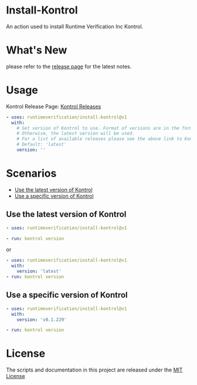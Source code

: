 # Install-Kontrol
An action used to install Runtime Verification Inc Kontrol. 

# What's New
please refer to the [release page](https://github.com/runtimeverification/install-kontrol/releases) for the latest notes.

# Usage
Kontrol Release Page: [Kontrol Releases](https://github.com/runtimeverification/kontrol/releases)
<!-- start usage -->
```yaml
- uses: runtimeverification/install-kontrol@v1
  with: 
    # Set version of Kontrol to use. Format of versions are in the format of 'v0.0.0'.
    # Otherwise, the latest version will be used.
    # For a list of available releases please see the above link to Kontrol Releases Page
    # Default: 'latest'
    version: ''
```
<!-- end usage -->


#  Scenarios

- [Use the latest version of Kontrol](#use-the-latest-version-of-kontrol)
- [Use a specific version of Kontrol](#use-a-specific-version-of-kontrol)

## Use the latest version of Kontrol
```yaml
- uses: runtimeverification/install-kontrol@v1

- run: kontrol version
```
or 
```yaml
- uses: runtimeverification/install-kontrol@v1
  with: 
    version: 'latest'
- run: kontrol version
```

## Use a specific version of Kontrol
```yaml
- uses: runtimeverification/install-kontrol@v1
  with: 
    version: 'v0.1.229'

- run: kontrol version
```

# License

The scripts and documentation in this project are released under the [MIT License](LICENSE)